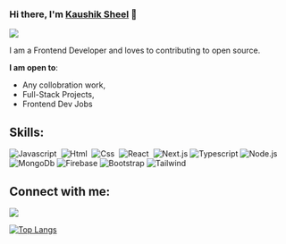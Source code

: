 
<!--
**kaushiksheel/Kaushiksheel** is a ✨ _special_ ✨ repository because its `README.md` (this file) appears on your GitHub profile.

Here are some ideas to get you started:

- 🔭 I’m currently working on ...
- 🌱 I’m currently learning ...
- 👯 I’m looking to collaborate on ...
- 🤔 I’m looking for help with ...
- 💬 Ask me about ...
- 📫 How to reach me: ...
- 😄 Pronouns: ...
- ⚡ Fun fact: ...
-->

### Hi there, I'm [Kaushik Sheel](https://kaushiksheel.github.io) 👋    


![](https://komarev.com/ghpvc/?username=kaushiksheel&color=blue&style=float-right)


I am a Frontend Developer and loves to  contributing to open source.



**I am open to**:

- Any collobration work,
- Full-Stack Projects,
- Frontend Dev Jobs





## Skills:

![Javascript](https://img.shields.io/badge/Javascript-yellow?style=for-the-badge&logo=javascript&logoColor=white)&nbsp;
![Html](https://img.shields.io/badge/HTML-orange?style=for-the-badge&logo=orange&logoColor=white)&nbsp;
![Css](https://img.shields.io/badge/CSS-blue?style=for-the-badge&logo=css&logoColor=white)&nbsp;
![React](https://img.shields.io/badge/React-skyblue?style=for-the-badge&logo=react&logoColor=white)&nbsp;
![Next.js](https://img.shields.io/badge/Next.js-black?style=for-the-badge&logo=next&logoColor=white)
![Typescript](https://img.shields.io/badge/Typescript-violet?style=for-the-badge&logo=typescriptt&logoColor=white)
![Node.js](https://img.shields.io/badge/Node-green?style=for-the-badge&logo=node&logoColor=white)
![MongoDb](https://img.shields.io/badge/MongoDb-darkgreen?style=for-the-badge&logo=mongodb&logoColor=white)
![Firebase](https://img.shields.io/badge/Firebase-yellow?style=for-the-badge&logo=firebase&logoColor=white)
![Bootstrap](https://img.shields.io/badge/Bootstrap-skyblue?style=for-the-badge&logo=bootstrap&logoColor=white)
![Tailwind](https://img.shields.io/badge/Tailwind-black?style=for-the-badge&logo=tailwind&logoColor=white)


## Connect with me:

<p align = "center">


[<img src="https://img.shields.io/badge/linkedin-%2312100E.svg?&style=for-the-badge&logo=linkedin&logoColor=white&color=black" />](https://www.linkedin.com/in/kaushik-sheel-691882157/)
</p>












[![Top Langs](https://github-readme-stats.vercel.app/api/top-langs/?username=kaushiksheel&layout=compact)](https://github.com/Devil5614737/github-readme-stats)
